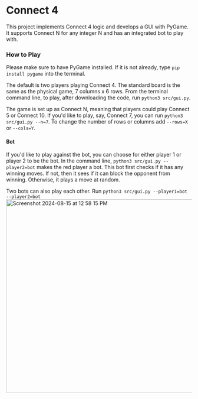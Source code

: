 # Connect 4
This project implements Connect 4 logic and develops a GUI with PyGame. It supports Connect N for any integer N and has an integrated bot to play with.

### How to Play
Please make sure to have PyGame installed. If it is not already, type `pip install pygame` into the terminal.

The default is two players playing Connect 4. The standard board is the same as the physical game, 7 columns x 6 rows. From the terminal command line, to play, after downloading the code, run `python3 src/gui.py`.

The game is set up as Connect N, meaning that players could play Connect 5 or Connect 10. If you'd like to play, say, Connect 7, you can run `python3 src/gui.py --n=7`. To change the number of rows or columns add `--rows=X` or `--cols=Y`.

#### Bot
If you'd like to play against the bot, you can choose for either player 1 or player 2 to be the bot. In the command line, `python3 src/gui.py --player2=bot` makes the red player a bot. This bot first checks if it has any winning moves. If not, then it sees if it can block the opponent from winning. Otherwise, it plays a move at random.

Two bots can also play each other. Run `python3 src/gui.py --player1=bot --player2=bot`
<img width="524" alt="Screenshot 2024-08-15 at 12 58 15 PM" src="https://github.com/user-attachments/assets/2fd3d580-299d-4e46-97a6-0b761d1be939">
